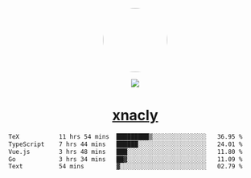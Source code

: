 <p align="center">
  <img style="border-radius: 100px" width="128" height="128" src="https://avatars.githubusercontent.com/u/47723417?v=4"/>
</p>
<p align="center">
  <img src="https://komarev.com/ghpvc/?username=xnacly&&style=flat-square"/>
</p>

<h1 align="center"><a href="https://xnacly.me"> xnacly</a> </h1>

<!--START_SECTION:waka-->

```txt
TeX           11 hrs 54 mins  █████████▒░░░░░░░░░░░░░░░   36.95 %
TypeScript    7 hrs 44 mins   ██████░░░░░░░░░░░░░░░░░░░   24.01 %
Vue.js        3 hrs 48 mins   ███░░░░░░░░░░░░░░░░░░░░░░   11.80 %
Go            3 hrs 34 mins   ██▓░░░░░░░░░░░░░░░░░░░░░░   11.09 %
Text          54 mins         ▓░░░░░░░░░░░░░░░░░░░░░░░░   02.79 %
```

<!--END_SECTION:waka-->
